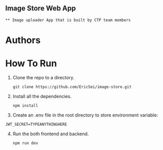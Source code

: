 
## Image Store Web App
    ** Image uploader App that is built by CTP team members


# Authors

# How To Run

1. Clone the repo to a directory.

   `git clone https://github.com/EricSei/image-store.git`

2. Install all the dependencies.

   `npm install`

3.  Create an .env file in the root directory to store environment variable:

   `JWT_SECRET=TYPEANYTHINGHERE`

4. Run the both frontend and backend.

    `npm run dev`

